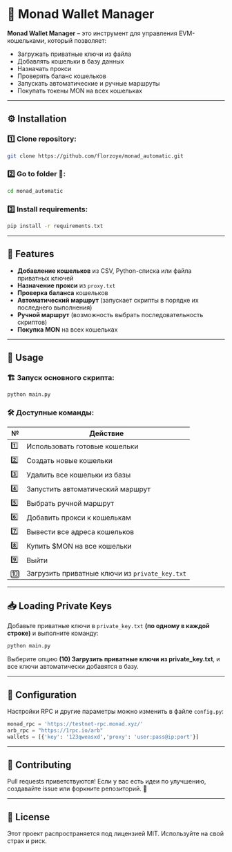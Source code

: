 # 🚀 Monad Wallet Manager

**Monad Wallet Manager** – это инструмент для управления EVM-кошельками, который позволяет:
- Загружать приватные ключи из файла
- Добавлять кошельки в базу данных
- Назначать прокси
- Проверять баланс кошельков
- Запускать автоматические и ручные маршруты
- Покупать токены MON на всех кошельках

---

## ⚙️ Installation

### 1️⃣ Clone repository:
```bash
git clone https://github.com/florzoye/monad_automatic.git
```

### 2️⃣ Go to folder 📂:
```bash
cd monad_automatic
```

### 3️⃣ Install requirements:
```bash
pip install -r requirements.txt
```

---

## 📌 Features
- **Добавление кошельков** из CSV, Python-списка или файла приватных ключей
- **Назначение прокси** из `proxy.txt`
- **Проверка баланса** кошельков
- **Автоматический маршрут** (запускает скрипты в порядке их последнего выполнения)
- **Ручной маршрут** (возможность выбрать последовательность скриптов)
- **Покупка MON** на всех кошельках

---

## 🚀 Usage

### 🏗️ Запуск основного скрипта:
```bash
python main.py
```

### 🛠️ Доступные команды:
| №  | Действие |
|----|----------|
| 1️⃣  | Использовать готовые кошельки |
| 2️⃣  | Создать новые кошельки |
| 3️⃣  | Удалить все кошельки из базы |
| 4️⃣  | Запустить автоматический маршрут |
| 5️⃣  | Выбрать ручной маршрут |
| 6️⃣  | Добавить прокси к кошелькам |
| 7️⃣  | Вывести все адреса кошельков |
| 8️⃣  | Купить $MON на все кошельки |
| 9️⃣  | Выйти |
| 🔟  | Загрузить приватные ключи из `private_key.txt` |

---

## 📥 Loading Private Keys
Добавьте приватные ключи в `private_key.txt` **(по одному в каждой строке)** и выполните команду:
```bash
python main.py
```
Выберите опцию **(10) Загрузить приватные ключи из private_key.txt**, и все ключи автоматически добавятся в базу.

---

## 🔧 Configuration
Настройки RPC и другие параметры можно изменить в файле `config.py`:
```python
monad_rpc = 'https://testnet-rpc.monad.xyz/'
arb_rpc = "https://1rpc.io/arb"
wallets = [{'key': '123qweasxd','proxy': 'user:pass@ip:port'}]
```

---

## 🤝 Contributing
Pull requests приветствуются! Если у вас есть идеи по улучшению, создавайте issue или форкните репозиторий. 🚀

---

## 📜 License
Этот проект распространяется под лицензией MIT. Используйте на свой страх и риск.

